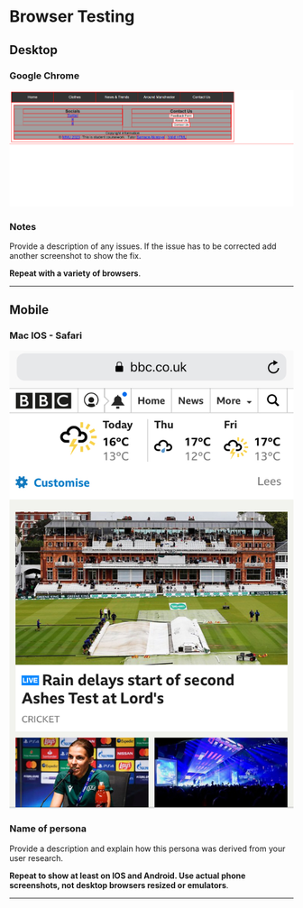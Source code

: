 # Browser Testing

<!-- edit as required -->

## Desktop

### Google Chrome

<img src="sp5-media/browsertest-chrome1.png" alt="" width="1000">

### Notes

Provide a description of any issues. If the issue has to be corrected add another screenshot to show the fix.

**Repeat with a variety of browsers**.

---

## Mobile

### Mac IOS - Safari

<img src="sp5-media/ios-safari.jpg" alt="" width="">

### Name of persona

Provide a description and explain how this persona was derived from your user research.

**Repeat to show at least on IOS and Android. Use actual phone screenshots, not desktop browsers resized or emulators**.

---
